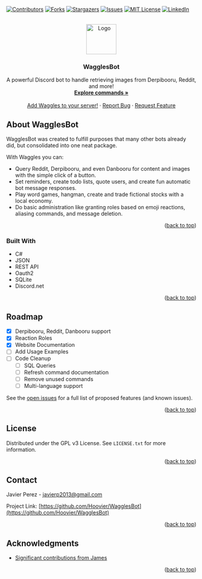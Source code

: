 ﻿<!-- Improved compatibility of back to top link: See: https://github.com/othneildrew/Best-README-Template/pull/73 -->
<a name="readme-top"></a>
<!--
*** Thanks for checking out the Best-README-Template. If you have a suggestion
*** that would make this better, please fork the repo and create a pull request
*** or simply open an issue with the tag "enhancement".
*** Don't forget to give the project a star!
*** Thanks again! Now go create something AMAZING! :D
-->



<!-- PROJECT SHIELDS -->
<!--
*** I'm using markdown "reference style" links for readability.
*** Reference links are enclosed in brackets [ ] instead of parentheses ( ).
*** See the bottom of this document for the declaration of the reference variables
*** for contributors-url, forks-url, etc. This is an optional, concise syntax you may use.
*** https://www.markdownguide.org/basic-syntax/#reference-style-links
-->
[![Contributors][contributors-shield]][contributors-url]
[![Forks][forks-shield]][forks-url]
[![Stargazers][stars-shield]][stars-url]
[![Issues][issues-shield]][issues-url]
[![MIT License][license-shield]][license-url]
[![LinkedIn][linkedin-shield]][linkedin-url]



<!-- PROJECT LOGO -->
<br />
<div align="center">
  <a href="https://waggles.org/">
    <img src="https://waggles.org/img/logo.png" alt="Logo" width="80" height="80">
  </a>

  <h3 align="center">WagglesBot</h3>

  <p align="center">
    A powerful Discord bot to handle retrieving images from Derpibooru, Reddit, and more!
    <br />
    <a href="https://waggles.org/commands.html"><strong>Explore commands »</strong></a>
    <br />
    <br />
    <a href="https://discord.com/oauth2/authorize?client_id=480105212485435392&permissions=1074097222&scope=bot">Add Waggles to your server!</a>
    ·
    <a href="https://github.com/Hoovier/WagglesBot/issues">Report Bug</a>
    ·
    <a href="https://github.com/Hoovier/WagglesBot/issues">Request Feature</a>
  </p>
</div>

<!-- ABOUT THE PROJECT -->
## About WagglesBot

WagglesBot was created to fulfill purposes that many other bots already did, but consolidated into one neat package.

With Waggles you can:
* Query Reddit, Derpibooru, and even Danbooru for content and images with the simple click of a button.
* Set reminders, create todo lists, quote users, and create fun automatic bot message responses.
* Play word games, hangman, create and trade fictional stocks with a local economy.
* Do basic administration like granting roles based on emoji reactions, aliasing commands, and message deletion.

<p align="right">(<a href="#readme-top">back to top</a>)</p>



### Built With

* C#
* JSON
* REST API
* Oauth2
* SQLite
* Discord.net

<p align="right">(<a href="#readme-top">back to top</a>)</p>

<!-- ROADMAP -->
## Roadmap

- [x] Derpibooru, Reddit, Danbooru support
- [x] Reaction Roles
- [x] Website Documentation
- [ ] Add Usage Examples
- [ ] Code Cleanup
    - [ ] SQL Queries
    - [ ] Refresh command documentation
    - [ ] Remove unused commands
    - [ ] Multi-language support

See the [open issues](https://github.com/Hoovier/WagglesBot/issues) for a full list of proposed features (and known issues).

<p align="right">(<a href="#readme-top">back to top</a>)</p>



<!-- LICENSE -->
## License

Distributed under the GPL v3 License. See `LICENSE.txt` for more information.

<p align="right">(<a href="#readme-top">back to top</a>)</p>



<!-- CONTACT -->
## Contact

Javier Perez - javierp2013@gmail.com

Project Link: [https://github.com/Hoovier/WagglesBot](https://github.com/Hoovier/WagglesBot)

<p align="right">(<a href="#readme-top">back to top</a>)</p>



<!-- ACKNOWLEDGMENTS -->
## Acknowledgments

* [Significant contributions from James](https://github.com/jpmc)

<p align="right">(<a href="#readme-top">back to top</a>)</p>



<!-- MARKDOWN LINKS & IMAGES -->
<!-- https://www.markdownguide.org/basic-syntax/#reference-style-links -->
[contributors-shield]: https://img.shields.io/github/contributors/Hoovier/WagglesBot.svg?style=for-the-badge
[contributors-url]: https://github.com/Hoovier/WagglesBot/graphs/contributors
[forks-shield]: https://img.shields.io/github/forks/Hoovier/WagglesBot.svg?style=for-the-badge
[forks-url]: https://github.com/Hoovier/WagglesBot/network/members
[stars-shield]: https://img.shields.io/github/stars/Hoovier/WagglesBot.svg?style=for-the-badge
[stars-url]: https://github.com/Hoovier/WagglesBot/stargazers
[issues-shield]: https://img.shields.io/github/issues/Hoovier/WagglesBot.svg?style=for-the-badge
[issues-url]: https://github.com/Hoovier/WagglesBot/issues
[license-shield]: https://img.shields.io/github/license/Hoovier/WagglesBot.svg?style=for-the-badge
[license-url]: https://github.com/Hoovier/WagglesBot/blob/master/LICENSE.txt
[linkedin-shield]: https://img.shields.io/badge/-LinkedIn-black.svg?style=for-the-badge&logo=linkedin&colorB=555
[linkedin-url]: https://www.linkedin.com/in/javier-perez-114234197/
